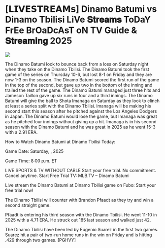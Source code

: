 #  [𝗟𝗜𝗩𝗘𝗦𝗧𝗥𝗘𝗔𝗠𝘀] Dinamo Batumi vs Dinamo Tbilisi LiVe 𝐒𝐭𝐫𝐞𝐚𝐦𝐬 ToDaY FrEe BrOaDcAsT oN TV Guide & 𝐒𝐭𝐫𝐞𝐚𝐦𝐢𝐧𝐠  2025  
  
  
[![](https://i.imgur.com/qSNzIqt.png)](https://movie.rssnews.media/iRCVFAtZU.php)  
  
The Dinamo Batumi look to bounce back from a loss on Saturday night when they take on the Dinamo Tbilisi. The Dinamo Batumi took the first game of the series on Thursday 10-6, but lost 8-1 on Friday and they are now 1-3 on the season. The Dinamo Batumi scored the first run of the game in the top of the second, but gave up two in the bottom of the inning and trailed the rest of the game. The Dinamo Batumi managed just three hits and Jameson Taillon gave up six runs in four and a third innings. The Dinamo Batumi will give the ball to Shota Imanaga on Saturday as they look to clinch at least a series split with the Dinamo Tbilisi. Imanaga will be making his second start this season after he pitched against the Los Angeles Dodgers in Japan. The Dinamo Batumi would lose the game, but Imanaga was great as he pitched four innings without giving up a hit. Imanaga is in his second season with the Dinamo Batumi and he was great in 2025 as he went 15-3 with a 2.91 ERA.

How to Watch Dinamo Batumi at Dinamo Tbilisi Today:

Game Date: Saturday, , 2025

Game Time: 8:00 p.m. ET

LIVE SPORTS & TV WITHOUT CABLE
Start your free trial. No commitment. Cancel anytime.
Start Free Trial
TV: MLB.TV – Dinamo Batumi

Live stream the Dinamo Batumi at Dinamo Tbilisi game on Fubo: Start your free trial now!

The Dinamo Tbilisi will counter with Brandon Pfaadt as they try and win a second straight game.

Pfaadt is entering his third season with the Dinamo Tbilisi. He went 11-10 in 2025 with a 4.71 ERA. He struck out 185 last season and walked just 42.

The Dinamo Tbilisi have been led by Eugenio Suarez in the first two games. Suarez hit a pair of two-run home runs in the win on Friday and is hitting .429 through two games. [PGHVY]